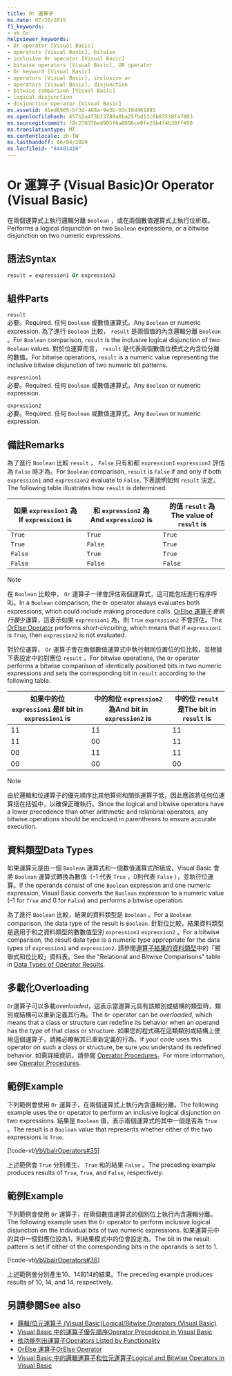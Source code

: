 ```yaml
---
title: Or 運算子
ms.date: 07/20/2015
f1_keywords:
- vb.Or
helpviewer_keywords:
- Or operator [Visual Basic]
- operators [Visual Basic], bitwise
- inclusive Or operator [Visual Basic]
- bitwise operators [Visual Basic], OR operator
- Or keyword [Visual Basic]
- operators [Visual Basic], inclusive or
- operators [Visual Basic], disjunction
- bitwise comparison [Visual Basic]
- logical disjunction
- disjunction operator [Visual Basic]
ms.assetid: 41ed6905-bf3d-468a-9e3b-03c10d461891
ms.openlocfilehash: 657b2a473b23789a8ba25fbd11c6b83538fa7803
ms.sourcegitcommit: f8c270376ed905f6a8896ce0fe25b4f4b38ff498
ms.translationtype: MT
ms.contentlocale: zh-TW
ms.lasthandoff: 06/04/2020
ms.locfileid: "84401416"
---
```

# <a name="or-operator-visual-basic"></a><span data-ttu-id="f462b-102">Or 運算子 (Visual Basic)</span><span class="sxs-lookup"><span data-stu-id="f462b-102">Or Operator (Visual Basic)</span></span>
<span data-ttu-id="f462b-103">在兩個運算式上執行邏輯分離 `Boolean` ，或在兩個數值運算式上執行位析取。</span><span class="sxs-lookup"><span data-stu-id="f462b-103">Performs a logical disjunction on two `Boolean` expressions, or a bitwise disjunction on two numeric expressions.</span></span>  
  
## <a name="syntax"></a><span data-ttu-id="f462b-104">語法</span><span class="sxs-lookup"><span data-stu-id="f462b-104">Syntax</span></span>  
  
```vb  
result = expression1 Or expression2  
```  
  
## <a name="parts"></a><span data-ttu-id="f462b-105">組件</span><span class="sxs-lookup"><span data-stu-id="f462b-105">Parts</span></span>  
 `result`  
 <span data-ttu-id="f462b-106">必要。</span><span class="sxs-lookup"><span data-stu-id="f462b-106">Required.</span></span> <span data-ttu-id="f462b-107">任何 `Boolean` 或數值運算式。</span><span class="sxs-lookup"><span data-stu-id="f462b-107">Any `Boolean` or numeric expression.</span></span> <span data-ttu-id="f462b-108">為了進行 `Boolean` 比較， `result` 是兩個值的內含邏輯分離 `Boolean` 。</span><span class="sxs-lookup"><span data-stu-id="f462b-108">For `Boolean` comparison, `result` is the inclusive logical disjunction of two `Boolean` values.</span></span> <span data-ttu-id="f462b-109">對於位運算而言， `result` 是代表兩個數值位模式之內含位分離的數值。</span><span class="sxs-lookup"><span data-stu-id="f462b-109">For bitwise operations, `result` is a numeric value representing the inclusive bitwise disjunction of two numeric bit patterns.</span></span>  
  
 `expression1`  
 <span data-ttu-id="f462b-110">必要。</span><span class="sxs-lookup"><span data-stu-id="f462b-110">Required.</span></span> <span data-ttu-id="f462b-111">任何 `Boolean` 或數值運算式。</span><span class="sxs-lookup"><span data-stu-id="f462b-111">Any `Boolean` or numeric expression.</span></span>  
  
 `expression2`  
 <span data-ttu-id="f462b-112">必要。</span><span class="sxs-lookup"><span data-stu-id="f462b-112">Required.</span></span> <span data-ttu-id="f462b-113">任何 `Boolean` 或數值運算式。</span><span class="sxs-lookup"><span data-stu-id="f462b-113">Any `Boolean` or numeric expression.</span></span>  
  
## <a name="remarks"></a><span data-ttu-id="f462b-114">備註</span><span class="sxs-lookup"><span data-stu-id="f462b-114">Remarks</span></span>  
 <span data-ttu-id="f462b-115">為了進行 `Boolean` 比較 `result` ， `False` 只有和都 `expression1` `expression2` 評估為 `False` 時才為。</span><span class="sxs-lookup"><span data-stu-id="f462b-115">For `Boolean` comparison, `result` is `False` if and only if both `expression1` and `expression2` evaluate to `False`.</span></span> <span data-ttu-id="f462b-116">下表說明如何 `result` 決定。</span><span class="sxs-lookup"><span data-stu-id="f462b-116">The following table illustrates how `result` is determined.</span></span>  
  
|<span data-ttu-id="f462b-117">如果 `expression1` 為 </span><span class="sxs-lookup"><span data-stu-id="f462b-117">If `expression1` is</span></span>|<span data-ttu-id="f462b-118">和 `expression2` 為</span><span class="sxs-lookup"><span data-stu-id="f462b-118">And `expression2` is</span></span>|<span data-ttu-id="f462b-119">的值 `result` 為</span><span class="sxs-lookup"><span data-stu-id="f462b-119">The value of `result` is</span></span>|  
|-------------------------|--------------------------|------------------------------|  
|`True`|`True`|`True`|  
|`True`|`False`|`True`|  
|`False`|`True`|`True`|  
|`False`|`False`|`False`|  
  
> [!NOTE]
> <span data-ttu-id="f462b-120">在 `Boolean` 比較中， `Or` 運算子一律會評估兩個運算式，這可能包括進行程序呼叫。</span><span class="sxs-lookup"><span data-stu-id="f462b-120">In a `Boolean` comparison, the `Or` operator always evaluates both expressions, which could include making procedure calls.</span></span> <span data-ttu-id="f462b-121">[OrElse 運算子](orelse-operator.md)*會執行最*少運算，這表示如果 `expression1` 為，則 `True` `expression2` 不會評估。</span><span class="sxs-lookup"><span data-stu-id="f462b-121">The [OrElse Operator](orelse-operator.md) performs *short-circuiting*, which means that if `expression1` is `True`, then `expression2` is not evaluated.</span></span>  
  
 <span data-ttu-id="f462b-122">對於位運算， `Or` 運算子會在兩個數值運算式中執行相同位置位的位比較，並根據下表設定中的對應位 `result` 。</span><span class="sxs-lookup"><span data-stu-id="f462b-122">For bitwise operations, the `Or` operator performs a bitwise comparison of identically positioned bits in two numeric expressions and sets the corresponding bit in `result` according to the following table.</span></span>  
  
|<span data-ttu-id="f462b-123">如果中的位 `expression1` 是</span><span class="sxs-lookup"><span data-stu-id="f462b-123">If bit in `expression1` is</span></span>|<span data-ttu-id="f462b-124">中的和位 `expression2` 為</span><span class="sxs-lookup"><span data-stu-id="f462b-124">And bit in `expression2` is</span></span>|<span data-ttu-id="f462b-125">中的位 `result` 是</span><span class="sxs-lookup"><span data-stu-id="f462b-125">The bit in `result` is</span></span>|  
|--------------------------------|---------------------------------|----------------------------|  
|<span data-ttu-id="f462b-126">1</span><span class="sxs-lookup"><span data-stu-id="f462b-126">1</span></span>|<span data-ttu-id="f462b-127">1</span><span class="sxs-lookup"><span data-stu-id="f462b-127">1</span></span>|<span data-ttu-id="f462b-128">1</span><span class="sxs-lookup"><span data-stu-id="f462b-128">1</span></span>|  
|<span data-ttu-id="f462b-129">1</span><span class="sxs-lookup"><span data-stu-id="f462b-129">1</span></span>|<span data-ttu-id="f462b-130">0</span><span class="sxs-lookup"><span data-stu-id="f462b-130">0</span></span>|<span data-ttu-id="f462b-131">1</span><span class="sxs-lookup"><span data-stu-id="f462b-131">1</span></span>|  
|<span data-ttu-id="f462b-132">0</span><span class="sxs-lookup"><span data-stu-id="f462b-132">0</span></span>|<span data-ttu-id="f462b-133">1</span><span class="sxs-lookup"><span data-stu-id="f462b-133">1</span></span>|<span data-ttu-id="f462b-134">1</span><span class="sxs-lookup"><span data-stu-id="f462b-134">1</span></span>|  
|<span data-ttu-id="f462b-135">0</span><span class="sxs-lookup"><span data-stu-id="f462b-135">0</span></span>|<span data-ttu-id="f462b-136">0</span><span class="sxs-lookup"><span data-stu-id="f462b-136">0</span></span>|<span data-ttu-id="f462b-137">0</span><span class="sxs-lookup"><span data-stu-id="f462b-137">0</span></span>|  
  
> [!NOTE]
> <span data-ttu-id="f462b-138">由於邏輯和位運算子的優先順序比其他算術和關係運算子低，因此應該將任何位運算括在括弧中，以確保正確執行。</span><span class="sxs-lookup"><span data-stu-id="f462b-138">Since the logical and bitwise operators have a lower precedence than other arithmetic and relational operators, any bitwise operations should be enclosed in parentheses to ensure accurate execution.</span></span>  
  
## <a name="data-types"></a><span data-ttu-id="f462b-139">資料類型</span><span class="sxs-lookup"><span data-stu-id="f462b-139">Data Types</span></span>  
 <span data-ttu-id="f462b-140">如果運算元是由一個 `Boolean` 運算式和一個數值運算式所組成，Visual Basic 會將 `Boolean` 運算式轉換為數值（-1 代表 `True` ，0則代表 `False` ），並執行位運算。</span><span class="sxs-lookup"><span data-stu-id="f462b-140">If the operands consist of one `Boolean` expression and one numeric expression, Visual Basic converts the `Boolean` expression to a numeric value (–1 for `True` and 0 for `False`) and performs a bitwise operation.</span></span>  
  
 <span data-ttu-id="f462b-141">為了進行 `Boolean` 比較，結果的資料類型是 `Boolean` 。</span><span class="sxs-lookup"><span data-stu-id="f462b-141">For a `Boolean` comparison, the data type of the result is `Boolean`.</span></span> <span data-ttu-id="f462b-142">針對位比較，結果資料類型是適用于和之資料類型的數數值型別 `expression1` `expression2` 。</span><span class="sxs-lookup"><span data-stu-id="f462b-142">For a bitwise comparison, the result data type is a numeric type appropriate for the data types of `expression1` and `expression2`.</span></span> <span data-ttu-id="f462b-143">請參閱[運算子結果的資料類型](data-types-of-operator-results.md)中的「關聯式和位比較」資料表。</span><span class="sxs-lookup"><span data-stu-id="f462b-143">See the "Relational and Bitwise Comparisons" table in [Data Types of Operator Results](data-types-of-operator-results.md).</span></span>  
  
## <a name="overloading"></a><span data-ttu-id="f462b-144">多載化</span><span class="sxs-lookup"><span data-stu-id="f462b-144">Overloading</span></span>  
 <span data-ttu-id="f462b-145">`Or`運算子可以多載*overloaded*，這表示當運算元具有該類別或結構的類型時，類別或結構可以重新定義其行為。</span><span class="sxs-lookup"><span data-stu-id="f462b-145">The `Or` operator can be *overloaded*, which means that a class or structure can redefine its behavior when an operand has the type of that class or structure.</span></span> <span data-ttu-id="f462b-146">如果您的程式碼在這類類別或結構上使用這個運算子，請務必瞭解其已重新定義的行為。</span><span class="sxs-lookup"><span data-stu-id="f462b-146">If your code uses this operator on such a class or structure, be sure you understand its redefined behavior.</span></span> <span data-ttu-id="f462b-147">如需詳細資訊，請參閱 [Operator Procedures](../../programming-guide/language-features/procedures/operator-procedures.md)。</span><span class="sxs-lookup"><span data-stu-id="f462b-147">For more information, see [Operator Procedures](../../programming-guide/language-features/procedures/operator-procedures.md).</span></span>  
  
## <a name="example"></a><span data-ttu-id="f462b-148">範例</span><span class="sxs-lookup"><span data-stu-id="f462b-148">Example</span></span>  
 <span data-ttu-id="f462b-149">下列範例會使用 `Or` 運算子，在兩個運算式上執行內含邏輯分離。</span><span class="sxs-lookup"><span data-stu-id="f462b-149">The following example uses the `Or` operator to perform an inclusive logical disjunction on two expressions.</span></span> <span data-ttu-id="f462b-150">結果是 `Boolean` 值，表示兩個運算式的其中一個是否為 `True` 。</span><span class="sxs-lookup"><span data-stu-id="f462b-150">The result is a `Boolean` value that represents whether either of the two expressions is `True`.</span></span>  
  
 [!code-vb[VbVbalrOperators#35](~/samples/snippets/visualbasic/VS_Snippets_VBCSharp/VbVbalrOperators/VB/Class1.vb#35)]  
  
 <span data-ttu-id="f462b-151">上述範例會 `True` 分別產生、 `True` 和的結果 `False` 。</span><span class="sxs-lookup"><span data-stu-id="f462b-151">The preceding example produces results of `True`, `True`, and `False`, respectively.</span></span>  
  
## <a name="example"></a><span data-ttu-id="f462b-152">範例</span><span class="sxs-lookup"><span data-stu-id="f462b-152">Example</span></span>  
 <span data-ttu-id="f462b-153">下列範例會使用 `Or` 運算子，在兩個數值運算式的個別位上執行內含邏輯分離。</span><span class="sxs-lookup"><span data-stu-id="f462b-153">The following example uses the `Or` operator to perform inclusive logical disjunction on the individual bits of two numeric expressions.</span></span> <span data-ttu-id="f462b-154">如果運算元中的其中一個對應位設為1，則結果模式中的位會設定為。</span><span class="sxs-lookup"><span data-stu-id="f462b-154">The bit in the result pattern is set if either of the corresponding bits in the operands is set to 1.</span></span>  
  
 [!code-vb[VbVbalrOperators#36](~/samples/snippets/visualbasic/VS_Snippets_VBCSharp/VbVbalrOperators/VB/Class1.vb#36)]  
  
 <span data-ttu-id="f462b-155">上述範例會分別產生10、14和14的結果。</span><span class="sxs-lookup"><span data-stu-id="f462b-155">The preceding example produces results of 10, 14, and 14, respectively.</span></span>  
  
## <a name="see-also"></a><span data-ttu-id="f462b-156">另請參閱</span><span class="sxs-lookup"><span data-stu-id="f462b-156">See also</span></span>

- [<span data-ttu-id="f462b-157">邏輯/位元運算子 (Visual Basic)</span><span class="sxs-lookup"><span data-stu-id="f462b-157">Logical/Bitwise Operators (Visual Basic)</span></span>](logical-bitwise-operators.md)
- [<span data-ttu-id="f462b-158">Visual Basic 中的運算子優先順序</span><span class="sxs-lookup"><span data-stu-id="f462b-158">Operator Precedence in Visual Basic</span></span>](operator-precedence.md)
- [<span data-ttu-id="f462b-159">依功能列出運算子</span><span class="sxs-lookup"><span data-stu-id="f462b-159">Operators Listed by Functionality</span></span>](operators-listed-by-functionality.md)
- [<span data-ttu-id="f462b-160">OrElse 運算子</span><span class="sxs-lookup"><span data-stu-id="f462b-160">OrElse Operator</span></span>](orelse-operator.md)
- [<span data-ttu-id="f462b-161">Visual Basic 中的邏輯運算子和位元運算子</span><span class="sxs-lookup"><span data-stu-id="f462b-161">Logical and Bitwise Operators in Visual Basic</span></span>](../../programming-guide/language-features/operators-and-expressions/logical-and-bitwise-operators.md)
